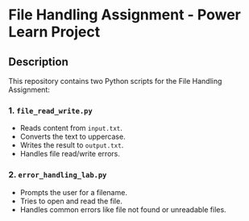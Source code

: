 # File Handling Assignment - Power Learn Project

## Description

This repository contains two Python scripts for the File Handling Assignment:

### 1. `file_read_write.py`
- Reads content from `input.txt`.
- Converts the text to uppercase.
- Writes the result to `output.txt`.
- Handles file read/write errors.

### 2. `error_handling_lab.py`
- Prompts the user for a filename.
- Tries to open and read the file.
- Handles common errors like file not found or unreadable files.

